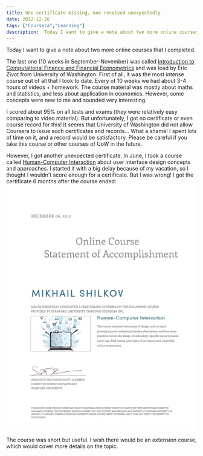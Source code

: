 ```yaml
---
title: One certificate missing, one received unexpectedly
date: 2012-12-26
tags: ["Coursera","Learning"]
description:  Today I want to give a note about two more online courses that I completed. The last one (10 weeks in September-November) was called Introduction to Computational Finance and Financial Econometrics and was lead by Eric Zivot from University of Washington. First of all, it was the most intense course out of all that I took to date.
---
```


Today I want to give a note about two more online courses that I completed.

The last one (10 weeks in September-November) was called [Introduction to Computational Finance and Financial Econometrics](https://www.coursera.org/course/compfinance) and was lead by Eric Zivot from University of Washington. First of all, it was the most intense course out of all that I took to date. Every of 10 weeks we had about 3-4 hours of videos + homework. The course material was mostly about maths and statistics, and less about application in economics. However, some concepts were new to me and sounded very interesting.

I scored about 95% on all tests and exams (they were relatively easy comparing to video material). But unfortunately, I got no certificate or even course record for this! It seems that University of Washington did not allow Coursera to issue such certificates and records... What a shame! I spent lots of time on it, and a record would be satisfactory. Please be careful if you take this course or other courses of UoW in the future.

However, I got another unexpected certificate. In June, I took a course called [Human-Computer Interaction](https://www.coursera.org/course/hci) about user interface design concepts and approaches. I started it with a big delay because of my vacation, so I thought I wouldn't score enough for a certificate. But I was wrong! I got the certificate 6 months after the course ended:
![HCI certificate](hci.jpg)

The course was short but useful. I wish there would be an extension course, which would cover more details on the topic.